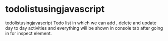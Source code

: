 # todolistusingjavascript
todolistusingjavascript
Todo list in which we can add , delete and update day to day activities and everything will be shown in console tab after going in for 
inspect element.
